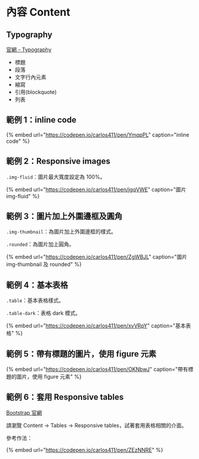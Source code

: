# 內容 Content

## Typography

[官網 - Typography](https://getbootstrap.com/docs/4.4/content/typography/)

* 標題
* 段落
* 文字行內元素
* 縮寫
* 引用\(blockquote\)
* 列表

## 範例 1：inline code

{% embed url="https://codepen.io/carlos411/pen/YmqpPL" caption="inline code" %}

## 範例 2：Responsive images

`.img-fluid`：圖片最大寬度設定為 100%。

{% embed url="https://codepen.io/carlos411/pen/jgqVWE" caption="圖片 img-fluid" %}

## 範例 3：圖片加上外圍邊框及圓角

`.img-thumbnail`：為圖片加上外圍邊框的樣式。

`.rounded`：為圖片加上圓角。

{% embed url="https://codepen.io/carlos411/pen/ZgWBJL" caption="圖片 img-thumbnail 及 rounded" %}

## 範例 4：基本表格

`.table`：基本表格樣式。

`.table-dark`：表格 dark 模式。

{% embed url="https://codepen.io/carlos411/pen/xvVRpY" caption="基本表格" %}

## 範例 5：帶有標題的圖片，使用 figure 元素

{% embed url="https://codepen.io/carlos411/pen/OKNbwJ" caption="帶有標題的圖片，使用 figure 元素" %}

## 範例 6：套用 Responsive tables

[Bootstrap 官網](https://getbootstrap.com/)

請瀏覽 Content → Tables → Responsive tables，試著套用表格相關的介面。

參考作法：

{% embed url="https://codepen.io/carlos411/pen/ZEzNNRE" %}




